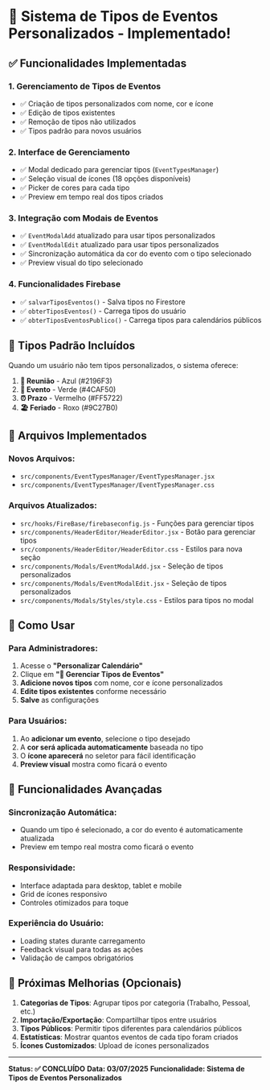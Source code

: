 # 🎯 Sistema de Tipos de Eventos Personalizados - Implementado!

## ✅ Funcionalidades Implementadas

### 1. **Gerenciamento de Tipos de Eventos**
- ✅ Criação de tipos personalizados com nome, cor e ícone
- ✅ Edição de tipos existentes
- ✅ Remoção de tipos não utilizados
- ✅ Tipos padrão para novos usuários

### 2. **Interface de Gerenciamento**
- ✅ Modal dedicado para gerenciar tipos (`EventTypesManager`)
- ✅ Seleção visual de ícones (18 opções disponíveis)
- ✅ Picker de cores para cada tipo
- ✅ Preview em tempo real dos tipos criados

### 3. **Integração com Modais de Eventos**
- ✅ `EventModalAdd` atualizado para usar tipos personalizados
- ✅ `EventModalEdit` atualizado para usar tipos personalizados
- ✅ Sincronização automática da cor do evento com o tipo selecionado
- ✅ Preview visual do tipo selecionado

### 4. **Funcionalidades Firebase**
- ✅ `salvarTiposEventos()` - Salva tipos no Firestore
- ✅ `obterTiposEventos()` - Carrega tipos do usuário
- ✅ `obterTiposEventosPublico()` - Carrega tipos para calendários públicos

## 🎨 Tipos Padrão Incluídos

Quando um usuário não tem tipos personalizados, o sistema oferece:

1. **🤝 Reunião** - Azul (#2196F3)
2. **🎉 Evento** - Verde (#4CAF50)
3. **⏰ Prazo** - Vermelho (#FF5722)
4. **🏖️ Feriado** - Roxo (#9C27B0)

## 🔧 Arquivos Implementados

### Novos Arquivos:
- `src/components/EventTypesManager/EventTypesManager.jsx`
- `src/components/EventTypesManager/EventTypesManager.css`

### Arquivos Atualizados:
- `src/hooks/FireBase/firebaseconfig.js` - Funções para gerenciar tipos
- `src/components/HeaderEditor/HeaderEditor.jsx` - Botão para gerenciar tipos
- `src/components/HeaderEditor/HeaderEditor.css` - Estilos para nova seção
- `src/components/Modals/EventModalAdd.jsx` - Seleção de tipos personalizados
- `src/components/Modals/EventModalEdit.jsx` - Seleção de tipos personalizados
- `src/components/Modals/Styles/style.css` - Estilos para tipos no modal

## 🚀 Como Usar

### Para Administradores:
1. Acesse o **"Personalizar Calendário"**
2. Clique em **"🎯 Gerenciar Tipos de Eventos"**
3. **Adicione novos tipos** com nome, cor e ícone personalizados
4. **Edite tipos existentes** conforme necessário
5. **Salve** as configurações

### Para Usuários:
1. Ao **adicionar um evento**, selecione o tipo desejado
2. A **cor será aplicada automaticamente** baseada no tipo
3. O **ícone aparecerá** no seletor para fácil identificação
4. **Preview visual** mostra como ficará o evento

## 🎯 Funcionalidades Avançadas

### Sincronização Automática:
- Quando um tipo é selecionado, a cor do evento é automaticamente atualizada
- Preview em tempo real mostra como ficará o evento

### Responsividade:
- Interface adaptada para desktop, tablet e mobile
- Grid de ícones responsivo
- Controles otimizados para toque

### Experiência do Usuário:
- Loading states durante carregamento
- Feedback visual para todas as ações
- Validação de campos obrigatórios

## 🔮 Próximas Melhorias (Opcionais)

1. **Categorias de Tipos**: Agrupar tipos por categoria (Trabalho, Pessoal, etc.)
2. **Importação/Exportação**: Compartilhar tipos entre usuários
3. **Tipos Públicos**: Permitir tipos diferentes para calendários públicos
4. **Estatísticas**: Mostrar quantos eventos de cada tipo foram criados
5. **Ícones Customizados**: Upload de ícones personalizados

---

**Status: ✅ CONCLUÍDO**
**Data: 03/07/2025**
**Funcionalidade: Sistema de Tipos de Eventos Personalizados**

